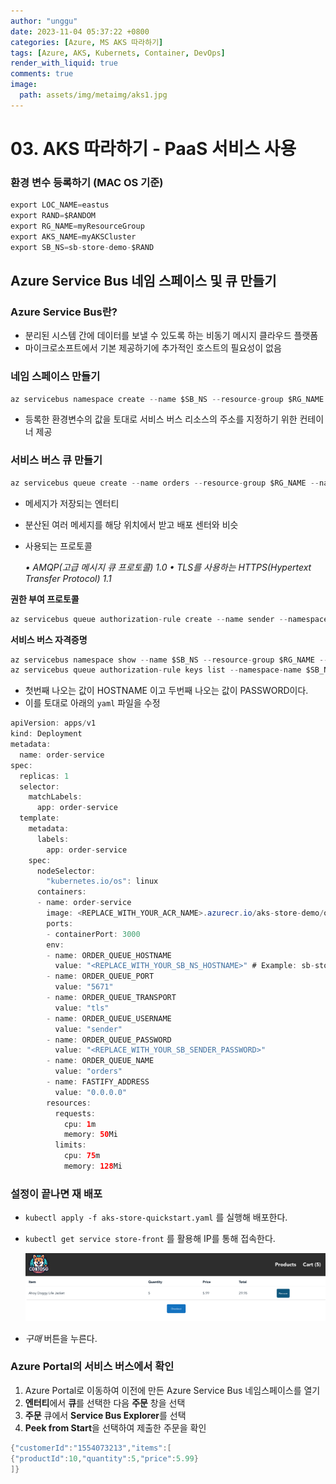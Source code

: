 ```yaml
---
author: "unggu"
date: 2023-11-04 05:37:22 +0800
categories: [Azure, MS AKS 따라하기]
tags: [Azure, AKS, Kubernets, Container, DevOps]
render_with_liquid: true
comments: true
image:
  path: assets/img/metaimg/aks1.jpg
---
```


# 03. AKS 따라하기 - PaaS 서비스 사용

### 환경 변수 등록하기 (MAC OS 기준)

```java
export LOC_NAME=eastus
export RAND=$RANDOM
export RG_NAME=myResourceGroup
export AKS_NAME=myAKSCluster
export SB_NS=sb-store-demo-$RAND
```

## Azure Service Bus 네임 스페이스 및 큐 만들기

### Azure Service Bus란?

- 분리된 시스템 간에 데이터를 보낼 수 있도록 하는 비동기 메시지 클라우드 플랫폼
- 마이크로소프트에서 기본 제공하기에 추가적인 호스트의 필요성이 없음

### 네임 스페이스 만들기

```java
az servicebus namespace create --name $SB_NS --resource-group $RG_NAME --location $LOC_NAME
```

- 등록한 환경변수의 값을 토대로 서비스 버스 리소스의 주소를 지정하기 위한 컨테이너 제공

### 서비스 버스 큐 만들기

```java
az servicebus queue create --name orders --resource-group $RG_NAME --namespace-name $SB_NS
```

- 메세지가 저장되는 엔터티
- 분산된 여러 메세지를 해당 위치에서 받고 배포 센터와 비슷
- 사용되는 프로토콜
    
    *• AMQP(고급 메시지 큐 프로토콜) 1.0
    • TLS를 사용하는 HTTPS(Hypertext Transfer Protocol) 1.1*
    

**권한 부여 프로토콜**

```java
az servicebus queue authorization-rule create --name sender --namespace-name $SB_NS --resource-group $RG_NAME --queue-name orders --rights Send
```

**서비스 버스 자격증명**

```java
az servicebus namespace show --name $SB_NS --resource-group $RG_NAME --query name -o tsv
az servicebus queue authorization-rule keys list --namespace-name $SB_NS --resource-group $RG_NAME --queue-name orders --name sender --query primaryKey -o tsv
```

- 첫번째 나오는 값이 HOSTNAME 이고 두번째 나오는 값이 PASSWORD이다.
- 이를 토대로 아래의 `yaml` 파일을 수정

```java
apiVersion: apps/v1
kind: Deployment
metadata:
  name: order-service
spec:
  replicas: 1
  selector:
    matchLabels:
      app: order-service
  template:
    metadata:
      labels:
        app: order-service
    spec:
      nodeSelector:
        "kubernetes.io/os": linux
      containers:
      - name: order-service
        image: <REPLACE_WITH_YOUR_ACR_NAME>.azurecr.io/aks-store-demo/order-service:latest
        ports:
        - containerPort: 3000
        env:
        - name: ORDER_QUEUE_HOSTNAME
          value: "<REPLACE_WITH_YOUR_SB_NS_HOSTNAME>" # Example: sb-store-demo-123456.servicebus.windows.net
        - name: ORDER_QUEUE_PORT
          value: "5671"
        - name: ORDER_QUEUE_TRANSPORT
          value: "tls"
        - name: ORDER_QUEUE_USERNAME
          value: "sender"
        - name: ORDER_QUEUE_PASSWORD
          value: "<REPLACE_WITH_YOUR_SB_SENDER_PASSWORD>"
        - name: ORDER_QUEUE_NAME
          value: "orders"
        - name: FASTIFY_ADDRESS
          value: "0.0.0.0"
        resources:
          requests:
            cpu: 1m
            memory: 50Mi
          limits:
            cpu: 75m
            memory: 128Mi
```

### 설정이 끝나면 재 배포

- `kubectl apply -f aks-store-quickstart.yaml` 를 실행해 배포한다.
- `kubectl get service store-front` 를 활용해 IP를 통해 접속한다.
    
    ![스크린샷 2024-07-24 오후 5.47.57.png](img/1.png)
    
- *구매* 버튼을 누른다.

### Azure Portal의 서비스 버스에서 확인

1. Azure Portal로 이동하여 이전에 만든 Azure Service Bus 네임스페이스를 열기
2. **엔터티**에서 **큐**를 선택한 다음 **주문** 창을 선택
3. **주문** 큐에서 **Service Bus Explorer**를 선택
4. **Peek from Start**을 선택하여 제출한 주문을 확인

```java
{"customerId":"1554073213","items":[
{"productId":10,"quantity":5,"price":5.99}
]}
```